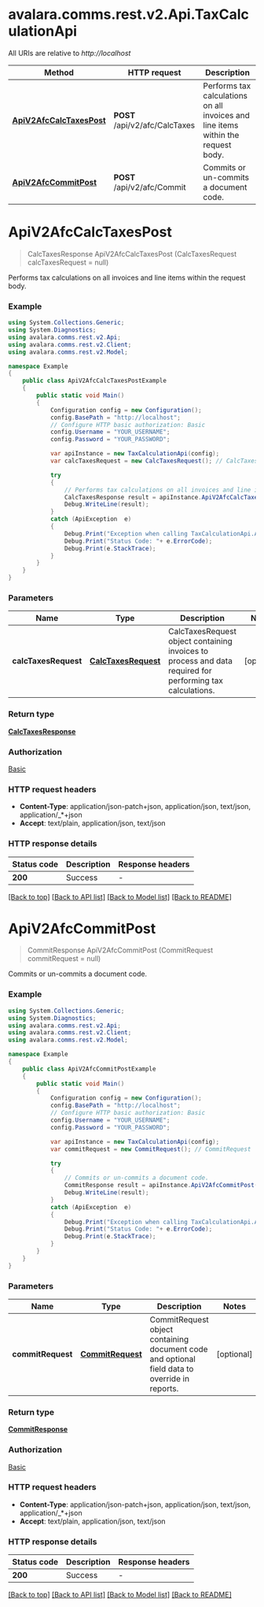 # avalara.comms.rest.v2.Api.TaxCalculationApi

All URIs are relative to *http://localhost*

Method | HTTP request | Description
------------- | ------------- | -------------
[**ApiV2AfcCalcTaxesPost**](TaxCalculationApi.md#apiv2afccalctaxespost) | **POST** /api/v2/afc/CalcTaxes | Performs tax calculations on all invoices and line items within the request body.
[**ApiV2AfcCommitPost**](TaxCalculationApi.md#apiv2afccommitpost) | **POST** /api/v2/afc/Commit | Commits or un-commits a document code.


<a name="apiv2afccalctaxespost"></a>
# **ApiV2AfcCalcTaxesPost**
> CalcTaxesResponse ApiV2AfcCalcTaxesPost (CalcTaxesRequest calcTaxesRequest = null)

Performs tax calculations on all invoices and line items within the request body.

### Example
```csharp
using System.Collections.Generic;
using System.Diagnostics;
using avalara.comms.rest.v2.Api;
using avalara.comms.rest.v2.Client;
using avalara.comms.rest.v2.Model;

namespace Example
{
    public class ApiV2AfcCalcTaxesPostExample
    {
        public static void Main()
        {
            Configuration config = new Configuration();
            config.BasePath = "http://localhost";
            // Configure HTTP basic authorization: Basic
            config.Username = "YOUR_USERNAME";
            config.Password = "YOUR_PASSWORD";

            var apiInstance = new TaxCalculationApi(config);
            var calcTaxesRequest = new CalcTaxesRequest(); // CalcTaxesRequest | CalcTaxesRequest object containing invoices to process and data required               for performing tax calculations. (optional) 

            try
            {
                // Performs tax calculations on all invoices and line items within the request body.
                CalcTaxesResponse result = apiInstance.ApiV2AfcCalcTaxesPost(calcTaxesRequest);
                Debug.WriteLine(result);
            }
            catch (ApiException  e)
            {
                Debug.Print("Exception when calling TaxCalculationApi.ApiV2AfcCalcTaxesPost: " + e.Message );
                Debug.Print("Status Code: "+ e.ErrorCode);
                Debug.Print(e.StackTrace);
            }
        }
    }
}
```

### Parameters

Name | Type | Description  | Notes
------------- | ------------- | ------------- | -------------
 **calcTaxesRequest** | [**CalcTaxesRequest**](CalcTaxesRequest.md)| CalcTaxesRequest object containing invoices to process and data required               for performing tax calculations. | [optional] 

### Return type

[**CalcTaxesResponse**](CalcTaxesResponse.md)

### Authorization

[Basic](../README.md#Basic)

### HTTP request headers

 - **Content-Type**: application/json-patch+json, application/json, text/json, application/_*+json
 - **Accept**: text/plain, application/json, text/json

### HTTP response details
| Status code | Description | Response headers |
|-------------|-------------|------------------|
| **200** | Success |  -  |

[[Back to top]](#) [[Back to API list]](../README.md#documentation-for-api-endpoints) [[Back to Model list]](../README.md#documentation-for-models) [[Back to README]](../README.md)

<a name="apiv2afccommitpost"></a>
# **ApiV2AfcCommitPost**
> CommitResponse ApiV2AfcCommitPost (CommitRequest commitRequest = null)

Commits or un-commits a document code.

### Example
```csharp
using System.Collections.Generic;
using System.Diagnostics;
using avalara.comms.rest.v2.Api;
using avalara.comms.rest.v2.Client;
using avalara.comms.rest.v2.Model;

namespace Example
{
    public class ApiV2AfcCommitPostExample
    {
        public static void Main()
        {
            Configuration config = new Configuration();
            config.BasePath = "http://localhost";
            // Configure HTTP basic authorization: Basic
            config.Username = "YOUR_USERNAME";
            config.Password = "YOUR_PASSWORD";

            var apiInstance = new TaxCalculationApi(config);
            var commitRequest = new CommitRequest(); // CommitRequest | CommitRequest object containing document code and optional field data to override in reports. (optional) 

            try
            {
                // Commits or un-commits a document code.
                CommitResponse result = apiInstance.ApiV2AfcCommitPost(commitRequest);
                Debug.WriteLine(result);
            }
            catch (ApiException  e)
            {
                Debug.Print("Exception when calling TaxCalculationApi.ApiV2AfcCommitPost: " + e.Message );
                Debug.Print("Status Code: "+ e.ErrorCode);
                Debug.Print(e.StackTrace);
            }
        }
    }
}
```

### Parameters

Name | Type | Description  | Notes
------------- | ------------- | ------------- | -------------
 **commitRequest** | [**CommitRequest**](CommitRequest.md)| CommitRequest object containing document code and optional field data to override in reports. | [optional] 

### Return type

[**CommitResponse**](CommitResponse.md)

### Authorization

[Basic](../README.md#Basic)

### HTTP request headers

 - **Content-Type**: application/json-patch+json, application/json, text/json, application/_*+json
 - **Accept**: text/plain, application/json, text/json

### HTTP response details
| Status code | Description | Response headers |
|-------------|-------------|------------------|
| **200** | Success |  -  |

[[Back to top]](#) [[Back to API list]](../README.md#documentation-for-api-endpoints) [[Back to Model list]](../README.md#documentation-for-models) [[Back to README]](../README.md)

